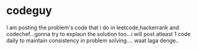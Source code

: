 # codeguy
I am posting the problem's code that i do in leetcode,hackerrank and codechef...gonna try to explaun the solution too...i will post atleast 1 code daily to maintain consistency in problem solving.... waat laga denge..
